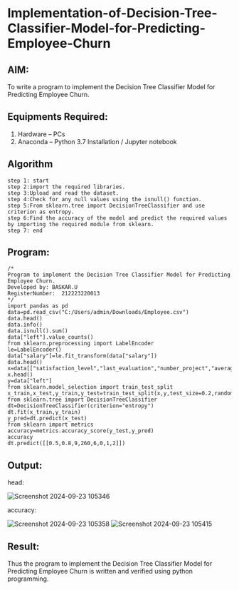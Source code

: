 # Implementation-of-Decision-Tree-Classifier-Model-for-Predicting-Employee-Churn
## AIM:
To write a program to implement the Decision Tree Classifier Model for Predicting Employee Churn.
## Equipments Required:
1. Hardware – PCs
2. Anaconda – Python 3.7 Installation / Jupyter notebook
## Algorithm
```
step 1: start  
step 2:import the required libraries.
step 3:Upload and read the dataset.
step 4:Check for any null values using the isnull() function.
step 5:From sklearn.tree import DecisionTreeClassifier and use criterion as entropy.
step 6:Find the accuracy of the model and predict the required values by importing the required module from sklearn. 
step 7: end
```
## Program:
```
/*
Program to implement the Decision Tree Classifier Model for Predicting Employee Churn.
Developed by: BASKAR.U
RegisterNumber:  212223220013
*/
import pandas as pd
data=pd.read_csv("C:/Users/admin/Downloads/Employee.csv")
data.head()
data.info()
data.isnull().sum()
data["left"].value_counts()
from sklearn.preprocessing import LabelEncoder
le=LabelEncoder()
data["salary"]=le.fit_transform(data["salary"])
data.head()
x=data[["satisfaction_level","last_evaluation","number_project","average_montly_hours","time_spend_company","Work_accident","promotion_last_5years","salary"]]
x.head()
y=data["left"]
from sklearn.model_selection import train_test_split
x_train,x_test,y_train,y_test=train_test_split(x,y,test_size=0.2,random_state=100)
from sklearn.tree import DecisionTreeClassifier
dt=DecisionTreeClassifier(criterion="entropy")
dt.fit(x_train,y_train)
y_pred=dt.predict(x_test)
from sklearn import metrics
accuracy=metrics.accuracy_score(y_test,y_pred)
accuracy
dt.predict([[0.5,0.8,9,260,6,0,1,2]])
```
## Output:
head:

![Screenshot 2024-09-23 105346](https://github.com/user-attachments/assets/f82e006d-6279-4e6a-9572-c6b388bbc208)

accuracy:

![Screenshot 2024-09-23 105358](https://github.com/user-attachments/assets/fea9fea5-6521-4425-90ca-6448121ddb51)
![Screenshot 2024-09-23 105415](https://github.com/user-attachments/assets/371be8a7-904c-4323-95af-2b674565a299)

## Result:
Thus the program to implement the  Decision Tree Classifier Model for Predicting Employee Churn is written and verified using python programming.
